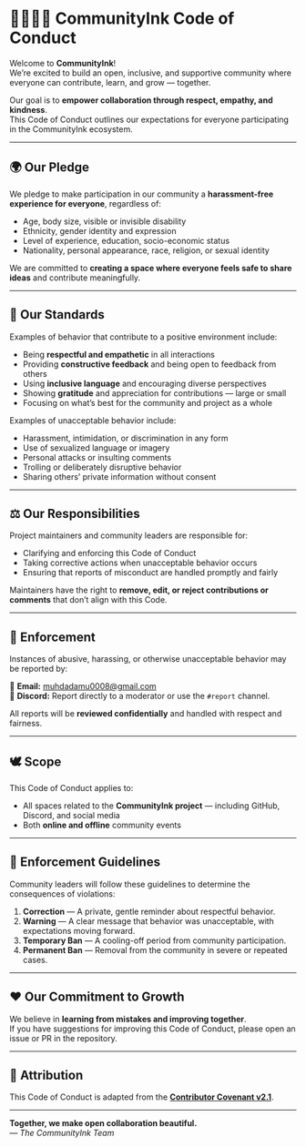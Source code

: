 # 🫱🏾‍🫲🏼 CommunityInk Code of Conduct

Welcome to **CommunityInk**!  
We’re excited to build an open, inclusive, and supportive community where everyone can contribute, learn, and grow — together.  

Our goal is to **empower collaboration through respect, empathy, and kindness**.  
This Code of Conduct outlines our expectations for everyone participating in the CommunityInk ecosystem.

---

## 🌍 Our Pledge

We pledge to make participation in our community a **harassment-free experience for everyone**, regardless of:

- Age, body size, visible or invisible disability  
- Ethnicity, gender identity and expression  
- Level of experience, education, socio-economic status  
- Nationality, personal appearance, race, religion, or sexual identity  

We are committed to **creating a space where everyone feels safe to share ideas** and contribute meaningfully.

---

## 💬 Our Standards

Examples of behavior that contribute to a positive environment include:

- Being **respectful and empathetic** in all interactions  
- Providing **constructive feedback** and being open to feedback from others  
- Using **inclusive language** and encouraging diverse perspectives  
- Showing **gratitude** and appreciation for contributions — large or small  
- Focusing on what’s best for the community and project as a whole  

Examples of unacceptable behavior include:

- Harassment, intimidation, or discrimination in any form  
- Use of sexualized language or imagery  
- Personal attacks or insulting comments  
- Trolling or deliberately disruptive behavior  
- Sharing others’ private information without consent  

---

## ⚖️ Our Responsibilities

Project maintainers and community leaders are responsible for:

- Clarifying and enforcing this Code of Conduct  
- Taking corrective actions when unacceptable behavior occurs  
- Ensuring that reports of misconduct are handled promptly and fairly  

Maintainers have the right to **remove, edit, or reject contributions or comments** that don’t align with this Code.

---

## 🚨 Enforcement

Instances of abusive, harassing, or otherwise unacceptable behavior may be reported by:

📧 **Email:** muhdadamu0008@gmail.com  
💬 **Discord:** Report directly to a moderator or use the `#report` channel.

All reports will be **reviewed confidentially** and handled with respect and fairness.

---

## 🕊️ Scope

This Code of Conduct applies to:

- All spaces related to the **CommunityInk project** — including GitHub, Discord, and social media  
- Both **online and offline** community events  

---

## 🤝 Enforcement Guidelines

Community leaders will follow these guidelines to determine the consequences of violations:

1. **Correction** — A private, gentle reminder about respectful behavior.  
2. **Warning** — A clear message that behavior was unacceptable, with expectations moving forward.  
3. **Temporary Ban** — A cooling-off period from community participation.  
4. **Permanent Ban** — Removal from the community in severe or repeated cases.

---

## ❤️ Our Commitment to Growth

We believe in **learning from mistakes and improving together**.  
If you have suggestions for improving this Code of Conduct, please open an issue or PR in the repository.

---

## 📜 Attribution

This Code of Conduct is adapted from the **[Contributor Covenant v2.1](https://www.contributor-covenant.org/version/2/1/code_of_conduct.html)**.

---

**Together, we make open collaboration beautiful.**  
_— The CommunityInk Team_
